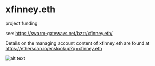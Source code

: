 # xfinney.eth
project funding

see:
https://swarm-gateways.net/bzz:/xfinney.eth/

Details on the managing account content of xfinney.eth are found at 
https://etherscan.io/enslookup?q=xfinney.eth


![alt text](http://onelaw.us/images/2020/logos-black/logo-blk-Xfinney.png)
